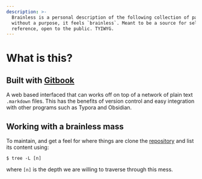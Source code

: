```yaml
---
description: >-
  Brainless is a personal description of the following collection of pages;
  without a purpose, it feels `brainless`. Meant to be a source for self
  reference, open to the public. TYIWYG.
---
```


# What is this?

## Built with [Gitbook](https://docs.gitbook.com/)

A web based interfaced that can works off on top of a network of plain text `.markdown`  files. This has the benefits of version control and easy integration with other programs such as Typora and Obsidian.  

## Working with a brainless mass

To maintain, and get a feel for where things are clone the [repository](https://github.com/nkintc/nkintc.github.io) and list its content using:

```text
$ tree -L [n]
```

where `[n]` is the depth we are willing to traverse through this mess. 





